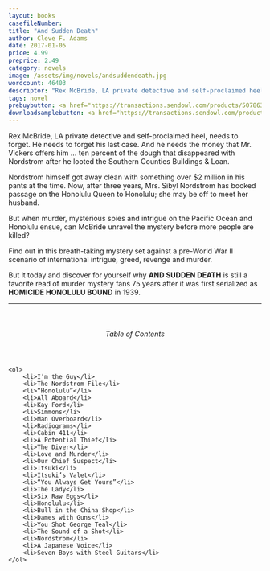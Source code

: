 ```yaml
---
layout: books
casefileNumber: 
title: "And Sudden Death"
author: Cleve F. Adams
date: 2017-01-05
price: 4.99
preprice: 2.49
category: novels
image: /assets/img/novels/andsuddendeath.jpg
wordcount: 46403
descriptor: "Rex McBride, LA private detective and self-proclaimed heel, needs to forget. He needs to forget his last case. And he needs the money that Mr. Vickers offers him &hellip; ten percent of the dough that disappeared with Nordstrom after he looted the Southern Counties Buildings & Loan."
tags: novel
prebuybutton: <a href="https://transactions.sendowl.com/products/507863/4044F76F/add_to_cart" rel="nofollow" class="add-to-cart">Pre-Buy</a><script type="text/javascript" src="https://transactions.sendowl.com/assets/sendowl.js" ></script>
downloadsamplebutton: <a href="https://transactions.sendowl.com/products/507929/DE6BF4BF/add_to_cart" rel="nofollow" class="add-to-cart">Get Sample</a><script type="text/javascript" src="https://transactions.sendowl.com/assets/sendowl.js" ></script>
---
```


Rex McBride, LA private detective and self-proclaimed heel, needs to forget. He needs to forget his last case. And he needs the money that Mr. Vickers offers him &hellip; ten percent of the dough that disappeared with Nordstrom after he looted the Southern Counties Buildings & Loan.

Nordstrom himself got away clean with something over $2 million in his pants at the time. Now, after three years, Mrs. Sibyl Nordstrom has booked passage on the Honolulu Queen to Honolulu; she may be off to meet her husband.

But when murder, mysterious spies and intrigue on the Pacific Ocean and Honolulu ensue, can McBride unravel the mystery before more people are killed?

Find out in this breath-taking mystery set against a pre-World War II scenario of international intrigue, greed, revenge and murder.

But it today and discover for yourself why **AND&nbsp;SUDDEN&nbsp;DEATH** is still a favorite read of murder mystery fans 75 years after it was first serialized as **HOMICIDE&nbsp;HONOLULU&nbsp;BOUND** in 1939. 

<hr>
<br>

<div class="toc">
	<header>
		<h6>Table of Contents</h6>
	</header>

	<ol>
		<li>I’m the Guy</li>
		<li>The Nordstrom File</li>
		<li>“Honolulu”</li>
		<li>All Aboard</li>
		<li>Kay Ford</li>
		<li>Simmons</li>
		<li>Man Overboard</li>
		<li>Radiograms</li>
		<li>Cabin 411</li>
		<li>A Potential Thief</li>
		<li>The Diver</li>
		<li>Love and Murder</li>
		<li>Our Chief Suspect</li>
		<li>Itsuki</li>
		<li>Itsuki’s Valet</li>
		<li>“You Always Get Yours”</li>
		<li>The Lady</li>
		<li>Six Raw Eggs</li>
		<li>Honolulu</li>
		<li>Bull in the China Shop</li>
		<li>Dames with Guns</li>
		<li>You Shot George Teal</li>
		<li>The Sound of a Shot</li>
		<li>Nordstrom</li>
		<li>A Japanese Voice</li>
		<li>Seven Boys with Steel Guitars</li>
	</ol>
</div>